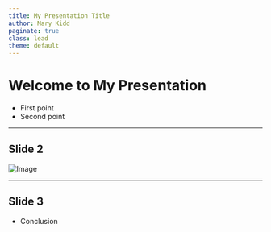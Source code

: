```yaml
---
title: My Presentation Title
author: Mary Kidd
paginate: true
class: lead
theme: default
---
```


# Welcome to My Presentation
- First point
- Second point

---
## Slide 2
![Image](https://example.com/myimage.png)

---
## Slide 3
- Conclusion
